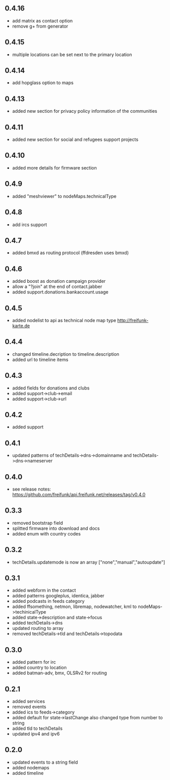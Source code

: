 0.4.16
------
* add matrix as contact option
* remove g+ from generator

0.4.15
------
* multiple locations can be set next to the primary location

0.4.14
------
* add hopglass option to maps

0.4.13
------
* added new section for privacy policy information of the communities

0.4.11
------
* added new section for social and refugees support projects

0.4.10
------
* added more details for firmware section

0.4.9
-----
* added "meshviewer" to nodeMaps.technicalType

0.4.8
-----
* add ircs support

0.4.7
-----
* added bmxd as routing protocol (ffdresden uses bmxd)

0.4.6
-----
* added boost as donation campaign provider
* allow a "?join" at the end of contact.jabber
* added support.donations.bankaccount.usage

0.4.5
-----
* added nodelist to api as technical node map type http://freifunk-karte.de

0.4.4
-----
* changed timeline.decription to timeline.description
* added url to timeline items

0.4.3
-----
* added fields for donations and clubs
* added support->club->email
* added support->club->url

0.4.2
-----
* added support 

0.4.1
-----
* updated patterns of techDetails->dns->domainname and techDetails->dns->nameserver

0.4.0
-----
* see release notes: https://github.com/freifunk/api.freifunk.net/releases/tag/v0.4.0

0.3.3
-----
* removed bootstrap field
* splitted firmware into download and docs
* added enum with country codes

0.3.2
-----
* techDetails.updatemode is now an array ["none","manual","autoupdate"]

0.3.1
-----
* added webform in the contact
* added patterns googleplus, identica, jabber
* added podcasts in feeds category
* added ffsomething, netmon, libremap, nodewatcher, kml to nodeMaps->techinicalType
* added state->description and state->focus
* added techDetails->dns
* updated routing to array
* removed techDetails->tld and techDetails->topodata

0.3.0
-----
* added pattern for irc
* added country to location
* added batman-adv, bmx, OLSRv2 for routing

0.2.1
-----
* added services
* removed events
* added ics to feeds->category
* added default for state->lastChange also changed type from number to string
* added tld to techDetails
* updated ipv4 and ipv6

0.2.0
-----
* updated events to a string field
* added nodemaps
* added timeline